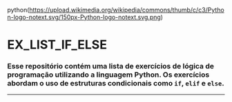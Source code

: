 python(https://upload.wikimedia.org/wikipedia/commons/thumb/c/c3/Python-logo-notext.svg/150px-Python-logo-notext.svg.png)
# EX_LIST_IF_ELSE
### Esse repositório contém uma lista de exercícios de lógica de programação utilizando a linguagem Python. Os exercícios abordam o uso de estruturas condicionais como `if`, `elif` e `else`.
_______________________________________________________________________________________________________________________________________
